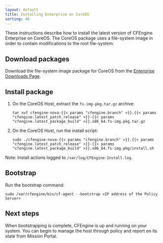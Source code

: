 ```yaml
---
layout: default
title: Installing Enterprise on CoreOS
sorting: 40
---
```


These instructions describe how to install the latest version of CFEngine
Enterprise on CoreOS. The CoreOS package uses a file-system image in order to
contain modifications to the root file-system.

## Download packages

Download the file-system image package for CoreOS from the [Enterprise Downloads Page](http://cfengine.com/product/free-download).

## Install package

1. On the CoreOS Host, extract the `fs-img-pkg.tar.gz` archive:

   ```command
   tar xvf cfengine-nova-{{< params "cfengine.branch" >}}.{{< params "cfengine.latest_patch_release" >}}-{{< params "cfengine.latest_package_build" >}}.x86_64.fs-img.pkg.tar.gz
   ```

2. On the CoreOS Host, run the install script:

   ```command
   sudo ./cfengine-nova-{{< params "cfengine.branch" >}}.{{< params "cfengine.latest_patch_release" >}}-{{< params "cfengine.latest_package_build" >}}.x86_64.fs-img.pkg/install.sh
   ```

Note: Install actions logged to `/var/log/CFEngine-Install.log`.

## Bootstrap

Run the bootstrap command:

```command
sudo /var/cfengine/bin/cf-agent --bootstrap <IP address of the Policy Server>
```

## Next steps

When bootstrapping is complete, CFEngine is up and running on your system. You
can begin to manage the host through policy and report on its state from Mission
Portal.
